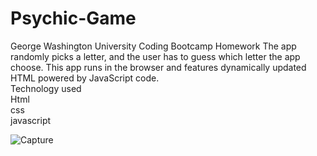 # Psychic-Game 

George Washington University Coding Bootcamp Homework
The app randomly picks a letter, and the user has to guess which letter the app choose.
This app runs in the browser and features dynamically updated HTML powered by JavaScript code.<br/>
Technology used<br/>
Html<br/>
css<br/>
javascript<br>

![Capture](https://user-images.githubusercontent.com/39536292/56619972-5e992b00-65f5-11e9-83ab-35696c6e799f.GIF)
